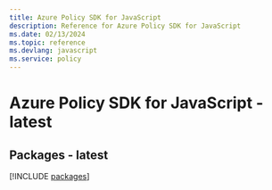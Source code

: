 ```yaml
---
title: Azure Policy SDK for JavaScript
description: Reference for Azure Policy SDK for JavaScript
ms.date: 02/13/2024
ms.topic: reference
ms.devlang: javascript
ms.service: policy
---
```

# Azure Policy SDK for JavaScript - latest
## Packages - latest
[!INCLUDE [packages](policy-index.md)]